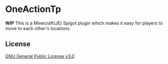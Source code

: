 # OneActionTp
**WIP** This is a Minecraft(JE) Spigot plugin which makes it easy for players to move to each other's locations.

## License
[GNU General Public License v3.0](LICENSE)
